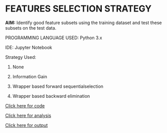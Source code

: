 # FEATURES SELECTION STRATEGY

**AIM:** Identify good feature subsets using the training dataset and test these subsets on the test data.

PROGRAMMING LANGUAGE USED: Python 3.x

IDE: Jupyter Notebook

Strategy Used:  
1. None

2. Information Gain

3. Wrapper based forward sequentialselection

4. Wrapper based backward elimination 
				
[Click here for code](https://github.com/ktyagi12/Projects/tree/master/FeatureSelectionStrategy/code)

[Click here for analysis](https://github.com/ktyagi12/Projects/tree/master/FeatureSelectionStrategy/analysis)

[Click here for output](https://github.com/ktyagi12/Projects/tree/master/FeatureSelectionStrategy/conclusion)
